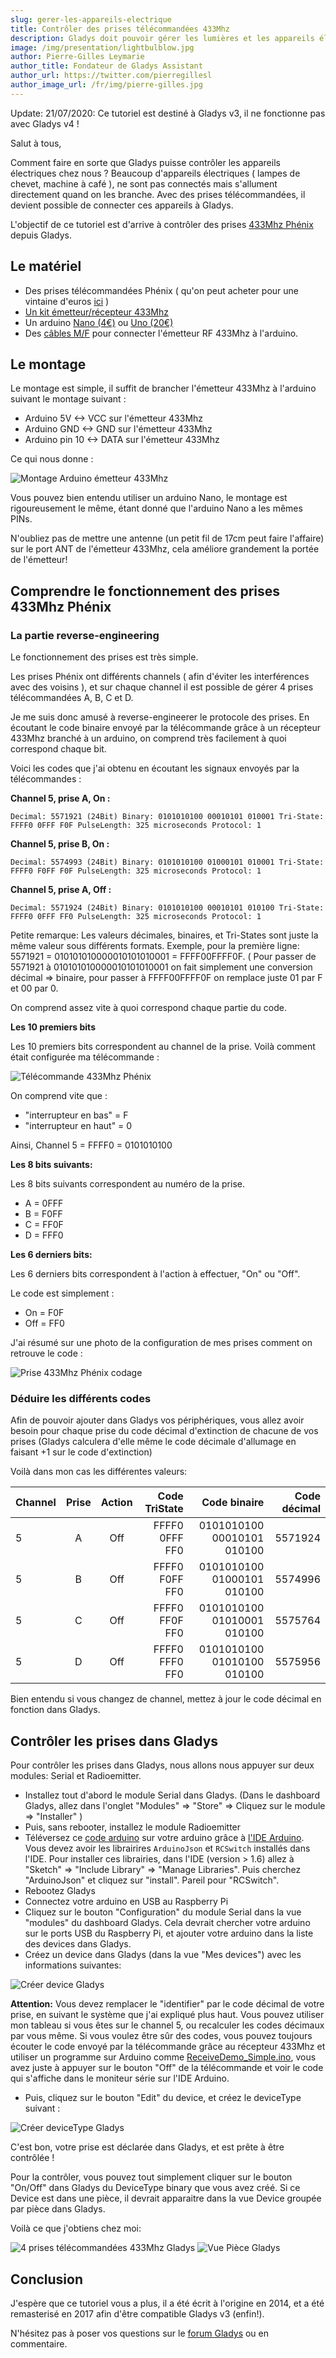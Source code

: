 ```yaml
---
slug: gerer-les-appareils-electrique
title: Contrôler des prises télécommandées 433Mhz
description: Gladys doit pouvoir gérer les lumières et les appareils électriques, que nous soyons là, ou que nous soyons absent !
image: /img/presentation/lightbulblow.jpg
author: Pierre-Gilles Leymarie
author_title: Fondateur de Gladys Assistant
author_url: https://twitter.com/pierregillesl
author_image_url: /fr/img/pierre-gilles.jpg
---
```


<div class="alert alert--danger" role="alert">
  Update: 21/07/2020: Ce tutoriel est destiné à Gladys v3, il ne fonctionne pas avec Gladys v4 ! 
</div>

Salut à tous,

Comment faire en sorte que Gladys puisse contrôler les appareils électriques chez nous ? Beaucoup d'appareils électriques ( lampes de chevet, machine à café ), ne sont pas connectés mais s'allument directement quand on les branche. Avec des prises télécommandées, il devient possible de connecter ces appareils à Gladys.

L'objectif de ce tutoriel est d'arrive à contrôler des prises <a href="">433Mhz Phénix</a> depuis Gladys.

<!--truncate-->

## Le matériel

- Des prises télécommandées Phénix ( qu'on peut acheter pour une vintaine d'euros [ici](http://amzn.to/1TzNH8u) )
- [Un kit émetteur/récepteur 433Mhz](http://amzn.to/1eZmJYH)
- Un arduino [Nano (4€)](http://amzn.to/1M82tlv) ou [Uno (20€)](http://amzn.to/2pEYSWT)
- Des [câbles M/F](http://amzn.to/2pEZoUP) pour connecter l'émetteur RF 433Mhz à l'arduino.

## Le montage

Le montage est simple, il suffit de brancher l'émetteur 433Mhz à l'arduino suivant le montage suivant :

- Arduino 5V <-> VCC sur l'émetteur 433Mhz
- Arduino GND <-> GND sur l'émetteur 433Mhz
- Arduino pin 10 <-> DATA sur l'émetteur 433Mhz

Ce qui nous donne :

![Montage Arduino émetteur 433Mhz](../static/img/articles/controler-des-prises-telecommandee-433mhz/arduino-schema.jpg)

Vous pouvez bien entendu utiliser un arduino Nano, le montage est rigoureusement le même, étant donné que l'arduino Nano a les mêmes PINs.

N'oubliez pas de mettre une antenne (un petit fil de 17cm peut faire l'affaire) sur le port ANT de l'émetteur 433Mhz, cela améliore grandement la portée de l'émetteur!

## Comprendre le fonctionnement des prises 433Mhz Phénix

### La partie reverse-engineering

Le fonctionnement des prises est très simple.

Les prises Phénix ont différents channels ( afin d'éviter les interférences avec des voisins ), et sur chaque channel il est possible de gérer 4 prises télécommandées A, B, C et D.

Je me suis donc amusé à reverse-engineerer le protocole des prises. En écoutant le code binaire envoyé par la télécommande grâce à un récepteur 433Mhz branché à un arduino, on comprend très facilement à quoi correspond chaque bit.

Voici les codes que j'ai obtenu en écoutant les signaux envoyés par la télécommandes :

**Channel 5, prise A, On :**

```
Decimal: 5571921 (24Bit) Binary: 0101010100 00010101 010001 Tri-State: FFFF0 0FFF F0F PulseLength: 325 microseconds Protocol: 1
```

**Channel 5, prise B, On :**

```
Decimal: 5574993 (24Bit) Binary: 0101010100 01000101 010001 Tri-State: FFFF0 F0FF F0F PulseLength: 325 microseconds Protocol: 1
```

**Channel 5, prise A, Off :**

```
Decimal: 5571924 (24Bit) Binary: 0101010100 00010101 010100 Tri-State: FFFF0 0FFF FF0 PulseLength: 325 microseconds Protocol: 1
```

Petite remarque: Les valeurs décimales, binaires, et Tri-States sont juste la même valeur sous différents formats. Exemple, pour la première ligne: 5571921 = 010101010000010101010001 = FFFF00FFFF0F. ( Pour passer de 5571921 à 010101010000010101010001 on fait simplement une conversion décimal => binaire, pour passer à FFFF00FFFF0F on remplace juste 01 par F et 00 par 0\.

On comprend assez vite à quoi correspond chaque partie du code.

**Les 10 premiers bits**

Les 10 premiers bits correspondent au channel de la prise. Voilà comment était configurée ma télécommande :

<img alt="Télécommande 433Mhz Phénix" src="/fr/img/articles/controler-des-prises-telecommandee-433mhz/telecommande-code.jpg" />

On comprend vite que :

- "interrupteur en bas" = F
- "interrupteur en haut" = 0

Ainsi, Channel 5 = FFFF0 = 0101010100

**Les 8 bits suivants:**

Les 8 bits suivants correspondent au numéro de la prise.

- A = 0FFF
- B = F0FF
- C = FF0F
- D = FFF0

**Les 6 derniers bits:**

Les 6 derniers bits correspondent à l'action à effectuer, "On" ou "Off".

Le code est simplement :

- On = F0F
- Off = FF0

J'ai résumé sur une photo de la configuration de mes prises comment on retrouve le code :

<img alt="Prise 433Mhz Phénix codage" src="/fr/img/articles/controler-des-prises-telecommandee-433mhz/prise-codage.jpg" />

### Déduire les différents codes

Afin de pouvoir ajouter dans Gladys vos périphériques, vous allez avoir besoin pour chaque prise du code décimal d'extinction de chacune de vos prises (Gladys calculera d'elle même le code décimale d'allumage en faisant +1 sur le code d'extinction)

Voilà dans mon cas les différentes valeurs:

<table class="table table-striped">
    <thead>
        <tr>
            <th>Channel</th>
            <th align="center">Prise</th>
            <th align="center">Action</th>
            <th align="right">Code TriState</th>
            <th align="right">Code binaire</th>
            <th align="right">Code décimal</th>
        </tr>
        </thead>
        <tbody>
        <tr>
            <td>5</td>
            <td align="center">A</td>
            <td align="center">Off</td>
            <td align="right">FFFF0 0FFF FF0</td>
            <td align="right">0101010100 00010101 010100</td>
            <td align="right">5571924</td>
        </tr>
        <tr>
        <td>5</td>
            <td align="center">B</td>
            <td align="center">Off</td>
            <td align="right">FFFF0 F0FF FF0</td>
            <td align="right">0101010100 01000101 010100</td>
            <td align="right">5574996</td>
        </tr>
        <tr>
        <td>5</td>
            <td align="center">C</td>
            <td align="center">Off</td>
            <td align="right">FFFF0 FF0F FF0</td>
            <td align="right">0101010100 01010001 010100</td>
            <td align="right">5575764</td>
        </tr>
        <tr>
        <td>5</td>
            <td align="center">D</td>
            <td align="center">Off</td>
            <td align="right">FFFF0 FFF0 FF0</td>
            <td align="right">0101010100 01010100 010100</td>
            <td align="right">5575956</td>
        </tr>
    </tbody>
</table>

Bien entendu si vous changez de channel, mettez à jour le code décimal en fonction dans Gladys.

## Contrôler les prises dans Gladys

Pour contrôler les prises dans Gladys, nous allons nous appuyer sur deux modules: Serial et Radioemitter.

- Installez tout d'abord le module Serial dans Gladys. (Dans le dashboard Gladys, allez dans l'onglet "Modules" => "Store" => Cliquez sur le module => "Installer" )
- Puis, sans rebooter, installez le module Radioemitter
- Téléversez ce [code arduino](https://github.com/gladysassistant/gladys-radioemitter/blob/master/arduino-code.ino) sur votre arduino grâce à [l'IDE Arduino](https://www.arduino.cc/en/main/software). Vous devez avoir les librairires `ArduinoJson` et `RCSwitch` installés dans l'IDE. Pour installer ces librairies, dans l'IDE (version > 1.6) allez à "Sketch" => "Include Library" => "Manage Libraries". Puis cherchez "ArduinoJson" et cliquez sur "install". Pareil pour "RCSwitch".
- Rebootez Gladys
- Connectez votre arduino en USB au Raspberry Pi
- Cliquez sur le bouton "Configuration" du module Serial dans la vue "modules" du dashboard Gladys. Cela devrait chercher votre arduino sur le ports USB du Raspberry Pi, et ajouter votre arduino dans la liste des devices dans Gladys.
- Créez un device dans Gladys (dans la vue "Mes devices") avec les informations suivantes:

<img alt="Créer device Gladys" src="/fr/img/articles/controler-des-prises-telecommandee-433mhz/screenshot-device.jpg" />

**Attention:** Vous devez remplacer le "identifier" par le code décimal de votre prise, en suivant le système que j'ai expliqué plus haut. Vous pouvez utiliser mon tableau si vous êtes sur le channel 5, ou recalculer les codes décimaux par vous même. Si vous voulez être sûr des codes, vous pouvez toujours écouter le code envoyé par la télécommande grâce au récepteur 433Mhz et utiliser un programme sur Arduino comme [ReceiveDemo_Simple.ino](https://github.com/sui77/rc-switch/blob/master/examples/ReceiveDemo_Simple/ReceiveDemo_Simple.ino), vous avez juste à appuyer sur le bouton "Off" de la télécommande et voir le code qui s'affiche dans le moniteur série sur l'IDE Arduino.

- Puis, cliquez sur le bouton "Edit" du device, et créez le deviceType suivant :

<img alt="Créer deviceType Gladys" src="/fr/img/articles/controler-des-prises-telecommandee-433mhz/screenshot-devicetype.jpg" />

C'est bon, votre prise est déclarée dans Gladys, et est prête à être contrôlée !

Pour la contrôler, vous pouvez tout simplement cliquer sur le bouton "On/Off" dans Gladys du DeviceType binary que vous avez créé. Si ce Device est dans une pièce, il devrait apparaitre dans la vue Device groupée par pièce dans Gladys.

Voilà ce que j'obtiens chez moi:

<img alt="4 prises télécommandées 433Mhz Gladys" src="/fr/img/articles/controler-des-prises-telecommandee-433mhz/screenshot-4-prises.jpg" />

<img alt="Vue Pièce Gladys" src="/fr/img/articles/controler-des-prises-telecommandee-433mhz/screenshot-vue-piece.jpg" />

## Conclusion

J'espère que ce tutoriel vous a plus, il a été écrit à l'origine en 2014, et a été remasterisé en 2017 afin d'être compatible Gladys v3 (enfin!).

N'hésitez pas à poser vos questions sur le [forum Gladys](https://community.gladysassistant.com/) ou en commentaire.
